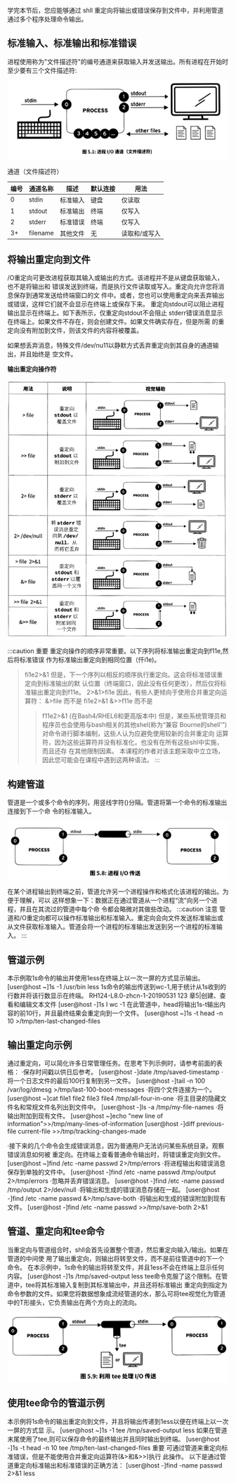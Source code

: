 学完本节后，您应能够通过 shll 重定向将输出或错误保存到文件中，并利用管道通过多个程序处理命令输出。

## 标准输入、标准输出和标准错误

进程使用称为"文件描述符"的编号通道来获取输入并发送输出。所有进程在开始时至少要有三个文件描述符:

![1685531085453](image/标准输入,标准输出,标准错误/1685531085453.svg)

通道（文件描述符）

| 编号 | 通道名称 | 描述     | 默认连接 | 用法          |
| ---- | -------- | -------- | -------- | ------------- |
| 0    | stdin    | 标准输入 | 键盘     | 仅读取        |
| 1    | stdout   | 标准输出 | 终端     | 仅写入        |
| 2    | stderr   | 标准错误 | 终端     | 仅写入        |
| 3+   | filename | 其他文件 | 无       | 读取和/或写入 |

## 将输出重定向到文件
/O重定向可更改进程获取其输入或输出的方式。该进程并不是从键盘获取输入，也不是将输出和
错误发送到终端，而是执行文件读取或写入。重定向允许您将消息保存到通常发送给终端窗口的文
件中。或者，您也可以使用重定向来丢弃输出或错误，这样它们就不会显示在终端上或保存下来。
重定向stdout可以阻止进程输出显示在终端上。如下表所示，仅重定向stdout不会阻止
stderr错误消息显示在终端上。如果文件不存在，则会创建文件。如果文件确实存在，但是所需
的重定向没有附加到文件，则该文件的内容将被覆盖。



如果想丢弃消息，特殊文件/dev/nu11以静默方式丢弃重定向到其自身的通道输出，并且始终是
空文件。


**输出重定向操作符**

![1685531525180](image/标准输入,标准输出,标准错误/1685531525180.svg)

:::caution
重要
重定向操作的顺序非常重要。以下序列将标准输出重定向到f11e,然后将标准错误
作为标准输出重定向到相同位置（仟i1e)。
>fi1e2>&1
但是，下一个序列以相反的顺序执行重定向。这会将标准错误重定向到标准输出的默
认位置（终端窗口，因此没有任何更改），然后仅将标准输出重定向到f11e。
2>&1>fi1e
因此，有些人更倾向于使用合并重定向运算符：
&>file
而不是
>fi1e2>&1
&>>f11e
而不是
>>f11e2>&1
(在Bash4/RHEL6和更高版本中)
但是，某些系统管理员和程序员也会使用与bash相关的其他shel(称为“兼容
Bourne的shell'”)对命令进行脚本编制，这些人认为应避免使用较新的合并重定向
运算符，因为这些运算符并没有标准化，也没有在所有这些shl中实施，而且还存
在其他限制因素。
本课程的作者对该主题采取中立立场，因此您可能会在课程中遇到这两种语法。
:::


## 构建管道
管道是一个或多个命令的序列，用竖线字符()分隔。管道将第一个命令的标准输出连接到下一个命
令的标准输入。

![1685531733810](image/标准输入,标准输出,标准错误/1685531733810.svg)

在某个进程输出到终端之前，管道允许另一个进程操作和格式化该进程的输出。为便于理解，可以
这样想象一下：数据正在通过管道从一个进程“流”向另一个进程，并且在其流过的管道中每个命
令都会略微对其做些改动。
:::caution 注意
管道和/O重定向都可以操作标准输出和标准输入。重定向会向文件发送标准输出或
从文件获取标准输入。管道会将一个进程的标准输出发送到另一个进程的标准输入。
:::
## 管道示例
本示例取1s命令的输出并使用1ess在终端上以一次一屏的方式显示输出。
[user@host ~]1s -1 /usr/bin less
1s命令的输出传送到wc-1,用于统计从1s收到的行数并将该行数显示在终端。
RH124-L8.0-zhcn-1-20190531
123
章5|创建、查看和编辑文本文件
[user@host -]1s I wc -1
在此管道中，head将输出1s-t输出内容的前10行，并且最终结果会重定向到一个文件。
[user@host ~]1s -t head -n 10 >/tmp/ten-last-changed-files
## 输出重定向示例
通过重定向，可以简化许多日常管理任务。在思考下列示例时，请参考前面的表格：
·保存时间戳以供日后参考。
[user@host -]date /tmp/saved-timestamp
·将一个日志文件的最后100行复制到另一文件。
[user@host -]tail -n 100 /var/log/dmesg >/tmp/last-100-boot-messages
·将四个文件连接为一个。
[user@host ~]cat file1 file2 file3 file4 /tmp/all-four-in-one
·将主目录的隐藏文件名和常规文件名列出到文件中。
[user@host -]ls -a /tmp/my-file-names
·将输出附加到现有文件。
[user@host ~]echo "new line of information">>/tmp/many-lines-of-information
[user@host -]diff previous-file current-file >>/tmp/tracking-changes-made

·接下来的几个命令会生成错误消息，因为普通用户无法访问某些系统目录。观察错误消息如何被
重定向。在终端上查看普通命令输出时，将错误重定向到文件。
[user@host ~]find /etc -name passwd 2>/tmp/errors
·将进程输出和错误消息保存到单独的文件中。
[user@host -]find /etc -name passwd /tmp/output 2>/tmp/errors
·忽略并丢弃错误消息。
[user@host -]find /etc -name passwd /tmp/output 2>/dev/null
·将输出和生成的错误消息存储在一起。
[user@host -]find /etc -name passwd &>/tmp/save-both
·将输出和生成的错误附加到现有文件。
[user@host -]find /etc -name passwd >>/tmp/save-both 2>&1
## 管道、重定向和tee命令
当重定向与管道组合时，shll会首先设置整个管道，然后重定向输入/输出。如果在管道的中间使
用了输出重定向，则输出将转至文件，而不是前往管道中的下一个命令。
在本示例中，1s命令的输出将转至文件，并且1ess不会在终端上显示任何内容。
[user@host -]1s /tmp/saved-output less
tee命令克服了这个限制。在管道中，tee将其标准输入复制到其标准输出中，并且还将标准输出
重定向到指定为命令参数的文件。如果您将数据想象成流经管道的水，那么可将tee视觉化为管道
中的T形接头，它负责输出在两个方向上的流向。

![1685531896381](image/标准输入,标准输出,标准错误/1685531896381.svg)


## 使用tee命令的管道示例
本示例将1s命令的输出重定向到文件，并且将输出传递到1ess以便在终端上以一次一屏的方式显
示。
[user@host ~]1s -1 tee /tmp/saved-output less
如果在管道末尾使用了tee,则可以保存命令的最终输出并且同时输出到终端。
[user@host -]1s -t head -n 10 tee /tmp/ten-last-changed-files
重要
可通过管道来重定向标准错误，但是不能使用合并重定向运算符(&>和&>>)执行
此操作。
以下是通过管道重定向标准输出和标准错误的正确方法：
[user@host -]find -name passwd 2>&1 less
